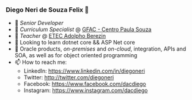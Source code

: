 ### Diego Neri de Souza Felix  👋

- 🔭 _Senior Developer_ 
- 👯 _Curriculum Specialist_ @ [GFAC - Centro Paula Souza](http://cpscetec.com.br/gfac/)
- 🌱 _Teacher_ @ [ETEC Adolpho Berezin](http://eteab.com.br)
- 🤔 Looking to learn dotnet core && ASP Net core
- 💬 Oracle products, _on-premises_ and _on-cloud_, integration, APIs and SOA, as well as for object oriented programming 
- 📫 How to reach me:
   - LinkedIn: https://www.linkedin.com/in/diegoneri
   - Twitter: http://twitter.com/diegoneri
   - Facebook: https://www.facebook.com/dacdiego
   - Instagram: https://www.instagram.com/dacdiego

